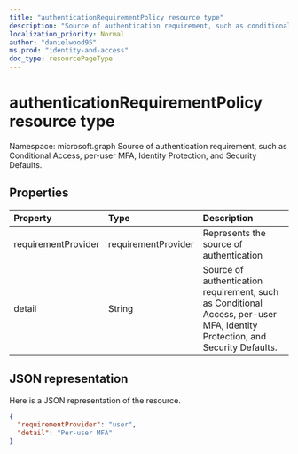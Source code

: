 ```yaml
---
title: "authenticationRequirementPolicy resource type"
description: "Source of authentication requirement, such as conditional access, per-user MFA, identity protection, and security defaults."
localization_priority: Normal
author: "danielwood95"
ms.prod: "identity-and-access"
doc_type: resourcePageType
---
```


# authenticationRequirementPolicy resource type

Namespace: microsoft.graph
Source of authentication requirement, such as Conditional Access, per-user MFA, Identity Protection, and Security Defaults. 



## Properties
| Property	   | Type	|Description|
|:---------------|:--------|:----------|
|requirementProvider|requirementProvider|Represents the source of authentication|
|detail|String|Source of authentication requirement, such as Conditional Access, per-user MFA, Identity Protection, and Security Defaults. |


## JSON representation

Here is a JSON representation of the resource.

<!-- {
  "blockType": "resource",
  "optionalProperties": [

  ],
  "@odata.type": "microsoft.graph.authenticationRequirementPolicy"
}-->

```json
{
  "requirementProvider": "user",
  "detail": "Per-user MFA"
}

```
